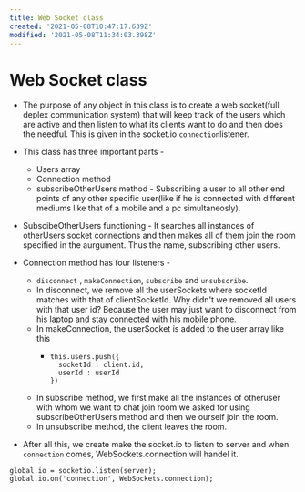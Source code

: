 ```yaml
---
title: Web Socket class
created: '2021-05-08T10:47:17.639Z'
modified: '2021-05-08T11:34:03.398Z'
---
```


# Web Socket class
+ The purpose of any object in this class is to create a web socket(full deplex communication system) that will keep track of the users which are active and then listen to what its clients want to do and then does the needful. This is given in the socket.io `connection`listener. 
+ This class has three important parts - 
  + Users array
  + Connection method
  + subscribeOtherUsers method - Subscribing a user to all other end points of any other specific user(like if he is connected with different mediums like that of a mobile and a pc simultaneosly).

+ SubscibeOtherUsers functioning - It searches all instances of otherUsers socket connections and then makes all of them join the room specified in the aurgument. Thus the name, subscribing other users.

+ Connection method has four listeners - 
  + `disconnect` , `makeConnection`, `subscribe` and `unsubscribe`.
  + In disconnect, we remove all the userSockets where socketId matches with that of clientSocketId. Why didn't we removed all users with that user id? Because the user may just want to disconnect from his laptop and stay connected with his mobile phone.
  + In makeConnection, the userSocket is added to the user array like this
    + ```
      this.users.push({
        socketId : client.id, 
        userId : userId
      })
      ```
  + In subscribe method, we first make all the instances of otheruser with whom we want to chat join room we asked for using subscribeOtherUsers method and then we ourself join the room.
  + In unsubscribe method, the client leaves the room.

+ After all this, we create make the socket.io to listen to server and when `connection` comes, WebSockets.connection will handel it.
```
global.io = socketio.listen(server);
global.io.on('connection', WebSockets.connection);
```


  
